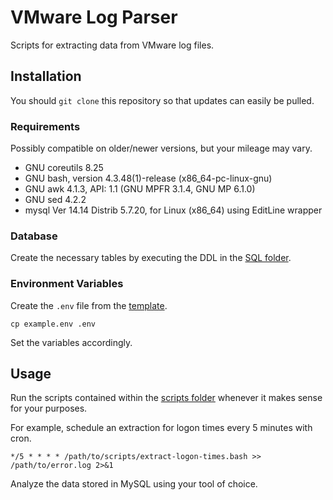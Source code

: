 # VMware Log Parser

Scripts for extracting data from VMware log files.

## Installation

You should `git clone` this repository so that updates can easily be pulled.

### Requirements

Possibly compatible on older/newer versions, but your mileage may vary.

* GNU coreutils 8.25
* GNU bash, version 4.3.48(1)-release (x86_64-pc-linux-gnu)
* GNU awk 4.1.3, API: 1.1 (GNU MPFR 3.1.4, GNU MP 6.1.0)
* GNU sed 4.2.2
* mysql Ver 14.14 Distrib 5.7.20, for Linux (x86_64) using  EditLine wrapper

### Database

Create the necessary tables by executing the DDL in the [SQL folder](./sql).

### Environment Variables

Create the `.env` file from the [template](./example.env).

    cp example.env .env

Set the variables accordingly.

## Usage

Run the scripts contained within the [scripts folder](./scripts)
whenever it makes sense for your purposes.

For example, schedule an extraction for logon times every 5 minutes with cron.

```
*/5 * * * * /path/to/scripts/extract-logon-times.bash >> /path/to/error.log 2>&1
```

Analyze the data stored in MySQL using your tool of choice.
